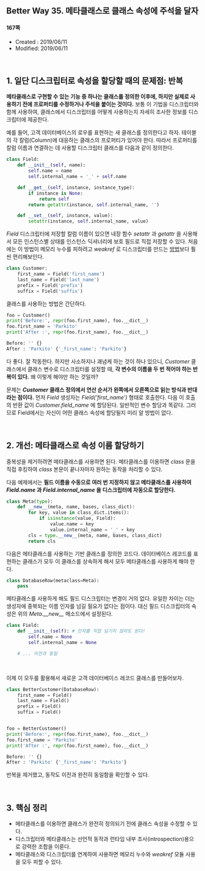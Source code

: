 ## Better Way 35. 메타클래스로 클래스 속성에 주석을 달자

#### 167쪽

* Created : 2019/06/11
* Modified: 2019/06/11

<br>

## 1. 일단 디스크립터로 속성을 할당할 때의 문제점: 반복

**메타클래스로 구현할 수 있는 기능 중 하나는 클래스를 정의한 이후에, 하지만 실제로 사용하기 전에 프로퍼티를 수정하거나 주석을 붙이는 것이다.** 보통 이 기법을 디스크립터와 함께 사용하여, 클래스에서 디스크립터를 어떻게 사용하는지 자세히 조사한 정보를 디스크립터에 제공한다.  

예를 들어, 고객 데이터베이스의 로우를 표현하는 새 클래스를 정의한다고 하자. 테이블의 각 칼럼(Column)에 대응하는 클래스의 프로퍼티가 있어야 한다. 따라서 프로퍼티를 칼럼 이름과 연결하는 데 사용할 디스크립터 클래스를 다음과 같이 정의한다.

```python
class Field:
    def __init__(self, name):
        self.name = name
        self.internal_name = '_' + self.name

    def __get__(self, instance, instance_type):
        if instance is None:
            return self
        return getattr(instance, self.internal_name, '')

    def __set__(self, instance, value):
        setattr(instance, self.internal_name, value)
```

_Field_ 디스크립터에 저장할 칼럼 이름이 있으면 내장 함수 _setattr_ 과 _getattr_ 을 사용해서 모든 인스턴스별 상태를 인스턴스 딕셔너리에 보호 필드로 직접 저장할 수 있다. 처음에는 이 방법이 메모리 누수를 피하려고 _weakref_ 로 디스크립터를 만드는 [방법](https://github.com/shoark7/Effective-Python/blob/master/files/BetterWay31_UseDescriptorForReusablePropertyMethod.md)보다 훨씬 편리해보인다.

```python
class Customer:
    first_name = Field('first_name')
    last_name = Field('last_name')
    prefix = Field('prefix')
    suffix = Field('suffix')
```

클래스를 사용하는 방법은 간단하다.

```python
foo = Customer()
print('Before:', repr(foo.first_name), foo.__dict__)
foo.first_name = 'Parkito'
print('After :', repr(foo.first_name), foo.__dict__)

Before: '' {}
After : 'Parkito' {'_first_name': 'Parkito'}
```

다 좋다. 잘 작동한다. 하지만 사소하지나 괘념케 하는 것이 하나 있으니, _Customer_ 클래스에서 클래스 변수로 디스크립터를 설정할 때, **각 변수의 이름을 두 번 적어야 하는 반복이 있다.** 왜 이렇게 해야만 하는 것일까?

문제는 **_Customer_ 클래스 정의에서 연산 순서가 왼쪽에서 오른쪽으로 읽는 방식과 반대라는 점이다.** 먼저 _Field_ 생성자는 *Field('first_name')* 형태로 호출한다. 다음 이 호출의 반환 값이 _Customer.field_name_ 에 할당된다. 일반적인 변수 할당과 똑같다. 그러므로 Field에서는 자신이 어떤 클래스 속성에 할당될지 미리 알 방법이 없다.


<br>

## 2. 개선: 메타클래스로 속성 이름 할당하기

중복성을 제거하려면 메타클래스를 사용하면 된다. 메타클래스를 이용하면 _class_ 문을 직접 후킹하여 _class_ 본문이 끝나자마자 원하는 동작을 처리할 수 있다.

다음 예제에서는 **필드 이름을 수동으로 여러 번 지정하지 않고 메타클래스를 사용하여 _Field.name_ 과 _Field.internal\_name_ 을 디스크립터에 자동으로 할당한다.**

```python
class Meta(type):
    def __new__(meta, name, bases, class_dict):
        for key, value in class_dict.items():
            if isinstance(value, Field):
                value.name = key
                value.internal_name = '_' + key
        cls = type.__new__(meta, name, bases, class_dict)
        return cls
```

다음은 메타클래스를 사용하는 기반 클래스를 정의한 코드다. 데이터베이스 레코드를 표현하는 클래스가 모두 이 클래스를 상속하게 해서 모두 메타클래스를 사용하게 해야 한다.

```python
class DatabaseRow(metaclass=Meta):
    pass
```

메타클래스를 사용하게 해도 필드 디스크립터는 변경이 거의 없다. 유일한 차이는 더는 생성자에 중복되는 이름 인자를 넘길 필요가 없다는 점이다. 대신 필드 디스크립터의 속성은 위의 *Meta.\_\_new\_\_* 메소드에서 설정된다.

```python
class Field:
    def __init__(self): # 인자를 직접 넘기지 않아도 된다!
        self.name = None
        self.internal_name = None

    # ... 이전과 동일
```

<br>

이제 이 모두를 활용해서 새로운 고객 데이터베이스 레코드 클래스를 만들어보자.

```python
class BetterCustomer(DatabaseRow):
    first_name = Field()
    last_name = Field()
    prefix = Field()
    suffix = Field()


foo = BetterCustomer()
print('Before:', repr(foo.first_name), foo.__dict__)
foo.first_name = 'Parkito'
print('After :', repr(foo.first_name), foo.__dict__)

Before: '' {}
After : 'Parkito' {'_first_name': 'Parkito'}
```

반복을 제거했고, 동작도 이전과 완전히 동일함을 확인할 수 있다.


<br>

## 3. 핵심 정리

* 메타클래스를 이용하면 클래스가 완전히 정의되기 전에 클래스 속성을 수정할 수 있다.
* 디스크립터와 메타클래스는 선언적 동작과 런타임 내부 조사(introspection)용으로 강력한 조합을 이룬다.
* 메타클래스와 디스크립터를 연계하여 사용하면 메모리 누수와 _weakref_ 모듈 사용을 모두 피할 수 있다.
